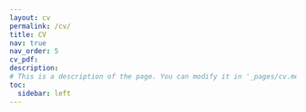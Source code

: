 ```yaml
---
layout: cv
permalink: /cv/
title: CV
nav: true
nav_order: 5
cv_pdf: 
description: 
# This is a description of the page. You can modify it in '_pages/cv.md'. You can also change or remove the top pdf download button.
toc:
  sidebar: left
---
```

